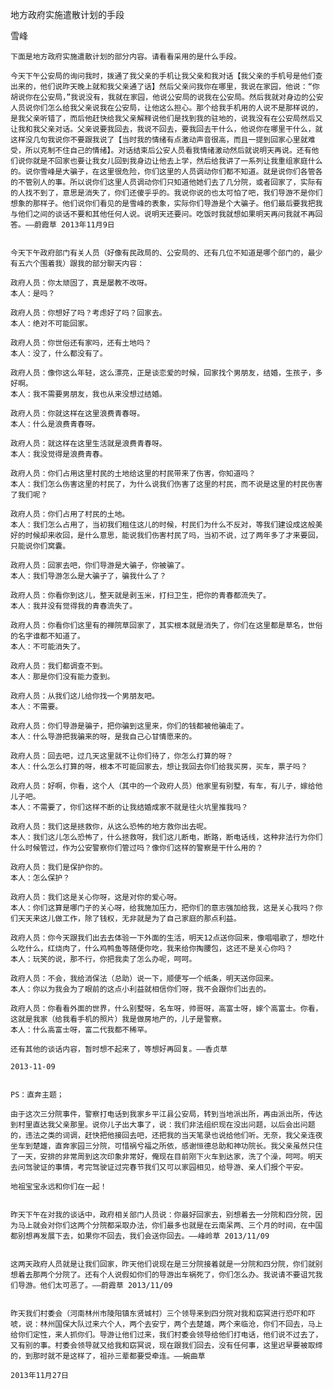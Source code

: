 地方政府实施遣散计划的手段
    
雪峰
    
    
    下面是地方政府实施遣散计划的部分内容。请看看采用的是什么手段。
    
    今天下午公安局的询问我时，拨通了我父亲的手机让我父亲和我对话【我父亲的手机号是他们查出来的，他们说昨天晚上就和我父亲通了话】然后父亲问我你在哪里，我说在家园，他说：“你胡说你在公安局，”我说没有，我就在家园，他说公安局的说我在公安局。然后我就对身边的公安人员说你们怎么给我父亲说我在公安局，让他这么担心。那个给我手机用的人说不是那样说的，是我父亲听错了，而后他赶快给我父亲解释说他们是找到我的驻地的，说我没有在公安局然后又让我和我父亲对话。父亲说要我回去，我说不回去，要我回去干什么，他说你在哪里干什么，就这样没几句我说你不要跟我说了【当时我的情绪有点激动声音很高，而且一提到回家心里就难受，所以克制不住自己的情绪】。对话结束后公安人员看我情绪激动然后就说明天再说。还有他们说你就是不回家也要让我女儿回到我身边让他去上学，然后给我讲了一系列让我重组家庭什么的。说你雪峰是大骗子，在这里很危险，你们这里的人员调动你们都不知道。就是说你们各管各的不管别人的事。所以说你们这里人员调动你们只知道他她们去了几分院，或者回家了，实际有的人找不到了，意思是消失了，你们还傻乎乎的。我说你说的也太可怕了吧，我们导游不是你们想象的那样子。他们说你们看见的是雪峰的表象，实际你们导游是个大骗子。他们最后要我把我与他们之间的谈话不要和其他任何人说。说明天还要问。吃饭时我就想如果明天再问我就不再回答。——蔚霞草 2013年11月9日
    
    
    今天下午政府部门有关人员（好像有民政局的、公安局的、还有几位不知道是哪个部门的，最少有五六个围着我）跟我的部分聊天内容：
    
    政府人员：你太顽固了，真是屡教不改呀。
    本人：是吗？
    
    政府人员：你想好了吗？考虑好了吗？回家去。
    本人：绝对不可能回家。
    
    政府人员：你世俗还有家吗，还有土地吗？
    本人：没了，什么都没有了。
    
    政府人员：像你这么年轻，这么漂亮，正是谈恋爱的时候，回家找个男朋友，结婚，生孩子，多好啊。
    本人：我不需要男朋友，我也从来没想过结婚。
    
    政府人员：你就这样在这里浪费青春呀。
    本人：什么是浪费青春呀。
    
    政府人员：就这样在这里生活就是浪费青春呀。
    本人：我没觉得是浪费青春。
    
    政府人员：你们占用这里村民的土地给这里的村民带来了伤害，你知道吗？
    本人：我们怎么伤害这里的村民了，为什么说我们伤害了这里的村民，而不说是这里的村民伤害了我们呢？
    
    政府人员：你们占用了村民的土地。
    本人：我们怎么占用了，当初我们租住这儿的时候，村民们为什么不反对，等我们建设成这般美好的时候却来收回，是什么意思，能说我们伤害村民了吗，当初不说，过了两年多了才来要回，只能说你们窝囊。
    
    政府人员：回家去吧，你们导游是大骗子，你被骗了。
    本人：我们导游怎么是大骗子了，骗我什么了？
    
    政府人员：你看你到这儿，整天就是剥玉米，打扫卫生，把你的青春都流失了。
    本人：我并没有觉得我的青春流失了。
    
    政府人员：你看你们这里有的禅院草回家了，其实根本就是消失了，你们在这里都是草名，世俗的名字谁都不知道了。
    本人：不可能消失了。
    
    政府人员：我们都调查不到。
    本人：那是你们没有能力查到。
    
    政府人员：从我们这儿给你找一个男朋友吧。
    本人：不需要。
    
    政府人员：你们导游是骗子，把你骗到这里来，你们的钱都被他骗走了。
    本人：什么导游把我骗来的呀，是我自己心甘情愿来的。
    
    政府人员：回去吧，过几天这里就不让你们待了，你怎么打算的呀？
    本人：什么怎么打算的呀，根本不可能回家去，想让我回去你们给我买房，买车，票子吗？
    
    政府人员：好啊，你看，这个人（其中的一个政府人员）他家里有别墅，有车，有儿子，嫁给他儿子吧。
    本人：不需要了，你们这样不断的让我结婚成家不就是往火坑里推我吗？
    
    政府人员：我们这是拯救你，从这么恐怖的地方救你出去呢。
    本人：我们这儿怎么恐怖了，什么拯救呀，我们这儿断电，断路，断电话线，这种非法行为你们什么时候管过，作为公安警察你们管过吗？像你们这样的警察是干什么用的？
    
    政府人员：我们是保护你的。
    本人：怎么保护？
    
    政府人员：我们这是关心你呀，这是对你的爱心呀。
    本人：你们这算是哪门子的关心呀，给我施加压力，把你们的意志强加给我，这是关心我吗？你们天天来这儿做工作，除了钱权，无非就是为了自己家庭的那点利益。
    
    政府人员：你今天跟我们出去去体验一下外面的生活，明天12点送你回来，像唱唱歌了，想吃什么吃什么，红烧肉了，什么鸡鸭鱼等随便你吃，我来给你掏腰包，这还不是关心你吗？
    本人：玩笑的说，那不行，你把我卖了怎么办呢，呵呵。
    
    政府人员：不会，我给消保法（总助）说一下，顺便写一个纸条，明天送你回来。
    本人：你以为我会为了眼前的这点小利益就相信你们呀，我不会跟你们出去的。
    
    政府人员：你看看外面的世界，什么别墅呀，名车呀，帅哥呀，高富士呀，嫁个高富士。你看，这就是我家（给我看手机的照片）我是做房地产的，儿子是警察。
    本人：什么高富士呀，富二代我都不稀罕。
    
    还有其他的谈话内容，暂时想不起来了，等想好再回复。——香贞草
    
    2013-11-09
    
    
    PS：直奔主题； 
    
    由于这次三分院事件，警察打电话到我家乡平江县公安局，转到当地派出所，再由派出所，传达到村里直达我父亲那里。说你儿子出大事了，说：我们非法组织现在没出问题，以后会出问题的，违法之类的词调，赶快把他接回去吧，还把我的当天笔录也说给他们听。无奈，我父亲连夜坐车到楚雄，直奔家园三分院，可惜祸兮福之所依，感谢恒德总助和神功院长。我父亲虽然只住了一天，安排的非常周到这次印象非常好，俺现在目前刚下火车到达家，洗了个澡，呵呵。明天去问驾驶证的事情，考完驾驶证过完春节我们又可以家园相见，给导游、亲人们报个平安。

    地祖宝宝永远和你们在一起！
    
    
    昨天下午在对我的谈话中，政府相关部门人员说：你最好回家去，别想着去一分院和四分院，因为马上就会对你们这两个分院都采取办法，你们最多也就是在云南呆两、三个月的时间，在中国都别想再发展下去，如果你不回去，我们会送你回去。——峰岭草 2013/11/09
    
    
    这两天政府人员就是让我们回家，昨天他们说现在是三分院接着就是一分院和四分院，你们就别想着去那两个分院了。还有个人说假如你们的导游出车祸死了，你们怎么办。我说请不要诅咒我们导游。他们太可恶了。——蔚霞草 2013/11/09

    
    昨天我们村委会（河南林州市陵阳镇东贤城村）三个领导来到四分院对我和窈冥进行恐吓和吓唬，说：林州国保大队过来六个人，两个去安宁，两个去楚雄，两个来临沧，你们不回去，马上给你们定性，来人抓你们。导游让他们过来，我们村委会领导给他们打电话，他们说不过去了，又有别的事。村委会领导就又给我和窈冥说，现在跟我们回去，没有任何事，这里迟早要被取缔的，到那时就不是这样了，祖孙三辈都要受牵连。——婉曲草
    
    2013年11月27日 
    
    
    
